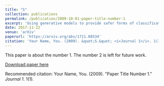 ```yaml
---
title: "S"
collection: publications
permalink: /publication/2009-10-01-paper-title-number-1
excerpt: 'Using generative models to provide safer forms of classification.'
date: 2017-11-22
venue: 'arXiv'
paperurl: 'https://arxiv.org/abs/1711.08534'
citation: 'Your Name, You. (2009). &quot;S.&quot; <i>Journal 1</i>. 1(1).'
---
```

This paper is about the number 1. The number 2 is left for future work.

[Download paper here](https://arxiv.org/abs/1711.08534)

Recommended citation: Your Name, You. (2009). "Paper Title Number 1." <i>Journal 1</i>. 1(1).